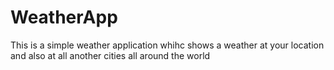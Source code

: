 # WeatherApp
This is a simple weather application whihc shows a weather at your location and also at all another cities all around the world
